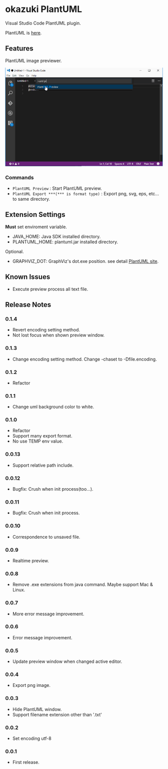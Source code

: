 # okazuki PlantUML

Visual Studio Code PlantUML plugin.

PlantUML is [here](http://plantuml.com/).

## Features

PlantUML image previewer.

![Preview window](images/introduction.gif?raw=true)

### Commands
- `PlantUML Preview` : Start PlantUML preview.
- `PlantUML Export ***(*** is format type)` : Export png, svg, eps, etc... to same directory.

## Extension Settings

**Must** set enviroment variable.

- JAVA_HOME: Java SDK installed directory.
- PLANTUML_HOME: plantuml.jar installed directory.

Optional.

- GRAPHVIZ_DOT: GraphViz's dot.exe position. see detail [PlantUML site](http://plantuml.com/graphvizdot.html).

## Known Issues

- Execute preview process all text file.

## Release Notes

### 0.1.4
- Revert encoding setting method.
- Not lost focus when shown preview window.

### 0.1.3
- Change encoding setting method. Change -chaset to -Dfile.encoding.

### 0.1.2
- Refactor

### 0.1.1
- Change uml background color to white.

### 0.1.0
- Refactor
- Support many export format.
- No use TEMP env value.

### 0.0.13
- Support relative path include.

### 0.0.12
- Bugfix: Crush when init process(too...).

### 0.0.11
- Bugfix: Crush when init process.

### 0.0.10
- Correspondence to unsaved file.

### 0.0.9
- Realtime preview.

### 0.0.8
- Remove .exe extensions from java command. Maybe support Mac & Linux.

### 0.0.7
- More error message improvement.

### 0.0.6
- Error message improvement.

### 0.0.5
- Update preview window when changed active editor.

### 0.0.4
- Export png image.

### 0.0.3
- Hide PlantUML window.
- Support filename extension other than '.txt' 

### 0.0.2
- Set encoding utf-8

### 0.0.1
- First release.